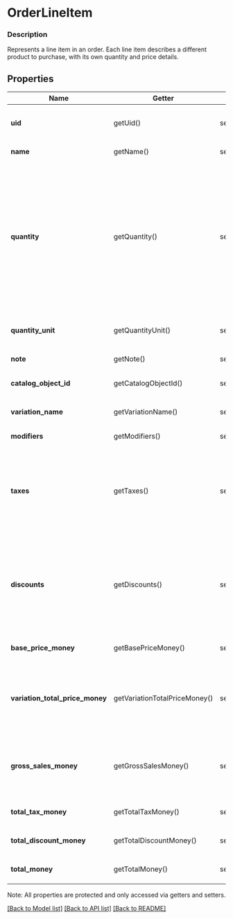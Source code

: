 # OrderLineItem

### Description

Represents a line item in an order. Each line item describes a different product to purchase, with its own quantity and price details.

## Properties
Name | Getter | Setter | Type | Description | Notes
------------ | ------------- | ------------- | ------------- | ------------- | -------------
**uid** | getUid() | setUid($value) | **string** | The line item&#39;s Unique identifier, unique only within this order. This field is read-only. | [optional] 
**name** | getName() | setName($value) | **string** | The name of the line item. | [optional] 
**quantity** | getQuantity() | setQuantity($value) | **string** | The quantity purchased, formatted as a decimal number. For example: &#x60;\&quot;3\&quot;&#x60;.  Line items with a &#x60;quantity_unit&#x60; can have non-integer quantities. For example: &#x60;\&quot;1.70000\&quot;&#x60;.  Orders Hub and older versions of Connect do not support non-integer quantities. See [Decimal quantities with Orders hub and older versions of Connect](/more-apis/orders/overview#decimal-quantities). | 
**quantity_unit** | getQuantityUnit() | setQuantityUnit($value) | [**\SquareConnect\Model\OrderQuantityUnit**](OrderQuantityUnit.md) | The unit and precision that this line item&#39;s quantity is measured in. | [optional] 
**note** | getNote() | setNote($value) | **string** | The note of the line item. | [optional] 
**catalog_object_id** | getCatalogObjectId() | setCatalogObjectId($value) | **string** | The [CatalogItemVariation](#type-catalogitemvariation) id applied to this line item. | [optional] 
**variation_name** | getVariationName() | setVariationName($value) | **string** | The name of the variation applied to this line item. | [optional] 
**modifiers** | getModifiers() | setModifiers($value) | [**\SquareConnect\Model\OrderLineItemModifier[]**](OrderLineItemModifier.md) | The [CatalogModifier](#type-catalogmodifier)s applied to this line item. | [optional] 
**taxes** | getTaxes() | setTaxes($value) | [**\SquareConnect\Model\OrderLineItemTax[]**](OrderLineItemTax.md) | A list of taxes applied to this line item. On read or retrieve, this list includes both item-level taxes and any order-level taxes apportioned to this item. When creating an Order, set your item-level taxes in this list. | [optional] 
**discounts** | getDiscounts() | setDiscounts($value) | [**\SquareConnect\Model\OrderLineItemDiscount[]**](OrderLineItemDiscount.md) | A list of discounts applied to this line item. On read or retrieve, this list includes both item-level discounts and any order-level discounts apportioned to this item. When creating an Order, set your item-level discounts in this list. | [optional] 
**base_price_money** | getBasePriceMoney() | setBasePriceMoney($value) | [**\SquareConnect\Model\Money**](Money.md) | The base price for a single unit of the line item. | [optional] 
**variation_total_price_money** | getVariationTotalPriceMoney() | setVariationTotalPriceMoney($value) | [**\SquareConnect\Model\Money**](Money.md) | The total price of all item variations sold in this line item. Calculated as &#x60;base_price_money&#x60; multiplied by &#x60;quantity&#x60;. Does not include modifiers. | [optional] 
**gross_sales_money** | getGrossSalesMoney() | setGrossSalesMoney($value) | [**\SquareConnect\Model\Money**](Money.md) | The amount of money made in gross sales for this line item. Calculated as the sum of the variation&#39;s total price and each modifier&#39;s total price. | [optional] 
**total_tax_money** | getTotalTaxMoney() | setTotalTaxMoney($value) | [**\SquareConnect\Model\Money**](Money.md) | The total tax amount of money to collect for the line item. | [optional] 
**total_discount_money** | getTotalDiscountMoney() | setTotalDiscountMoney($value) | [**\SquareConnect\Model\Money**](Money.md) | The total discount amount of money to collect for the line item. | [optional] 
**total_money** | getTotalMoney() | setTotalMoney($value) | [**\SquareConnect\Model\Money**](Money.md) | The total amount of money to collect for this line item. | [optional] 

Note: All properties are protected and only accessed via getters and setters.

[[Back to Model list]](../../README.md#documentation-for-models) [[Back to API list]](../../README.md#documentation-for-api-endpoints) [[Back to README]](../../README.md)

